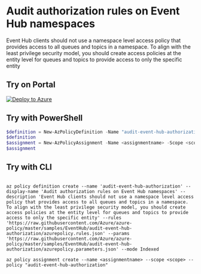 # Audit authorization rules on Event Hub namespaces

Event Hub clients should not use a namespace level access policy that provides access to all queues and topics in a namespace. To align with the least privilege security model, you should create access policies at the entity level for queues and topics to provide access to only the specific entity

## Try on Portal

[![Deploy to Azure](http://azuredeploy.net/deploybutton.png)](https://portal.azure.com/#blade/Microsoft_Azure_Policy/CreatePolicyDefinitionBlade/uri/https%3A%2F%2Fraw.githubusercontent.com%2FAzure%2Fazure-policy%2Fmaster%2Fsamples%2FEventHub%2Faudit-event-hub-authorization%2Fazurepolicy.json)

## Try with PowerShell

````powershell
$definition = New-AzPolicyDefinition -Name "audit-event-hub-authorization" -DisplayName "Audit authorization rules on Event Hub namespaces" -description "Event Hub clients should not use a namespace level access policy that provides access to all queues and topics in a namespace. To align with the least privilege security model, you should create access policies at the entity level for queues and topics to provide access to only the specific entity" -Policy 'https://raw.githubusercontent.com/Azure/azure-policy/master/samples/EventHub/audit-event-hub-authorization/azurepolicy.rules.json' -Parameter 'https://raw.githubusercontent.com/Azure/azure-policy/master/samples/EventHub/audit-event-hub-authorization/azurepolicy.parameters.json' -Mode Indexed
$definition
$assignment = New-AzPolicyAssignment -Name <assignmentname> -Scope <scope> -PolicyDefinition $definition
$assignment 
````

## Try with CLI

````cli

az policy definition create --name 'audit-event-hub-authorization' --display-name 'Audit authorization rules on Event Hub namespaces' --description 'Event Hub clients should not use a namespace level access policy that provides access to all queues and topics in a namespace. To align with the least privilege security model, you should create access policies at the entity level for queues and topics to provide access to only the specific entity' --rules 'https://raw.githubusercontent.com/Azure/azure-policy/master/samples/EventHub/audit-event-hub-authorization/azurepolicy.rules.json' --params 'https://raw.githubusercontent.com/Azure/azure-policy/master/samples/EventHub/audit-event-hub-authorization/azurepolicy.parameters.json' --mode Indexed

az policy assignment create --name <assignmentname> --scope <scope> --policy "audit-event-hub-authorization" 

````
